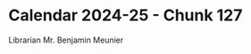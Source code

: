 # Calendar 2024-25 - Chunk 127

<!-- Chunk tokens: 6, Enriched tokens: 7 -->

Librarian
Mr. Benjamin Meunier